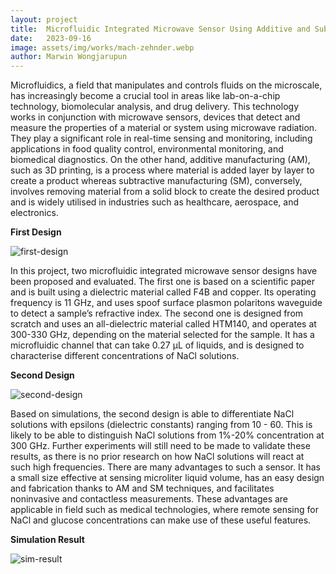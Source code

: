 ```yaml
---
layout: project
title:  Microfluidic Integrated Microwave Sensor Using Additive and Subtractive Manufacturing
date:   2023-09-16
image: assets/img/works/mach-zehnder.webp
author: Marwin Wongjarupun
---
```

Microfluidics, a field that manipulates and controls fluids on the microscale, has increasingly become a crucial tool in areas like lab-on-a-chip technology, biomolecular analysis, and drug delivery. This technology works in conjunction with microwave sensors, devices that detect and measure the properties of a material or system using microwave radiation. They play a significant role in real-time sensing and monitoring, including applications in food quality control, environmental monitoring, and biomedical diagnostics. On the other hand, additive manufacturing (AM), such as 3D printing, is a process where material is added layer by layer to create a product whereas subtractive manufacturing (SM), conversely, involves removing material from a solid block to create the desired product and is widely utilised in industries such as healthcare, aerospace, and electronics.

**First Design**


<img src="../../assets/img/gifs/first-design.gif" alt="first-design" class="responsive-image" loading="lazy">



In this project, two microfluidic integrated microwave sensor designs have been proposed and evaluated. The first one is based on a scientific paper and is built using a dielectric material called F4B and copper. Its operating frequency is 11 GHz, and uses spoof surface plasmon polaritons waveguide to detect a sample’s refractive index. The second one is designed from scratch and uses an all-dielectric material called HTM140, and operates at 300-330 GHz, depending on the material selected for the sample. It has a microfluidic channel that can take 0.27 µL of liquids, and is designed to characterise different concentrations of NaCl solutions.

**Second Design**


<img src="../../assets/img/works/second-design.webp" alt="second-design" class="responsive-image" loading="lazy">


Based on simulations, the second design is able to differentiate NaCl solutions with epsilons (dielectric constants) ranging from 10 - 60. This is likely to be able to distinguish NaCl solutions from 1%-20% concentration at 300 GHz. Further experiments will still need to be made to validate these results, as there is no prior research on how NaCl solutions will react at such high frequencies. There are many advantages to such a sensor. It has a small size effective at sensing microliter liquid volume, has an easy design and fabrication thanks to AM and SM techniques, and facilitates noninvasive and contactless measurements. These advantages are applicable in field such as medical technologies, where remote sensing for NaCl and glucose concentrations can make use of these useful features.

**Simulation Result**


<img src="../../assets/img/works/sim-result.webp" alt="sim-result" class="responsive-image" loading="lazy">
